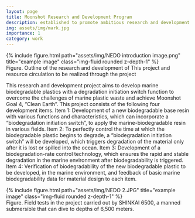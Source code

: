 ```yaml
---
layout: page
title: Moonshot Research and Development Program
description: established to promote ambitious research and development.
img: assets/img/mark.jpg
importance: 1
category: work
---
```

</div>
<div class="row">
    <div class="col-sm mt-3 mt-md-0">
        {% include figure.html path="assets/img/NEDO introduction image.png" title="example image" class="img-fluid rounded z-depth-1" %}
    </div>
</div>
<div class="caption">
    Figure. Outline of the research and development of This project and resource circulation to be realized through the project 
</div>

This research and development project aims to develop marine biodegradable plastics with a degradation initiation switch function to overcome the challenges of marine plastic waste and achieve Moonshot Goal 4, “Clean Earth”. This project consists of the following four development items. Item 1: Development of a new biodegradable base resin with various functions and characteristics, which can incorporate a “biodegradation initiation switch”, to apply the marine-biodegradable resin in various fields. Item 2: To perfectly control the time at which the biodegradable plastic begins to degrade, a “biodegradation initiation switch” will be developed, which triggers degradation of the material only after it is lost or spilled into the ocean. Item 3: Development of a  biodegradation-rate control technology, which ensures the rapid and stable degradation in the marine environment after biodegradability is triggered. Item 4: Verification of biodegradability of the new biodegradable plastic to be developed, in the marine environment, and feedback of basic marine biodegradability data for material design to each item.

</div>
<div class="row">
    <div class="col-sm mt-3 mt-md-0">
        {% include figure.html path="assets/img/NEDO 2.JPG" title="example image" class="img-fluid rounded z-depth-1" %}
    </div>
</div>
<div class="caption">
    Figure. Field tests in the project carried out by SHINKAI 6500, a manned submersible that can dive to depths of 6,500 meters. 
</div>
